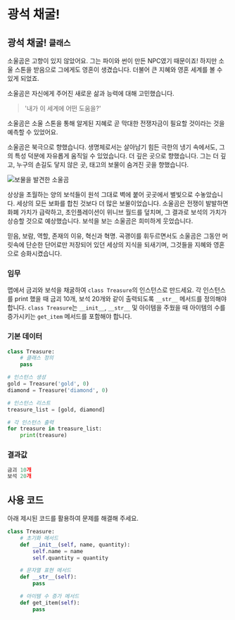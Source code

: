# 광석 채굴!

## 광석 채굴! `클래스`

소울곰은 고향이 있지 않았어요. 그는 파이와 썬이 만든 NPC였기 때문이죠! 하지만 소울 스톤을 받음으로 그에게도 영혼이 생겼습니다. 더불어 큰 지혜와 영혼 세계를 볼 수 있게 되었죠.

소울곰은 자신에게 주어진 새로운 삶과 능력에 대해 고민했습니다.

> '내가 이 세계에 어떤 도움을?'

소울곰은 소울 스톤을 통해 알게된 지혜로 곧 막대한 전쟁자금이 필요할 것이라는 것을 예측할 수 있었어요. 

소울곰은 북극으로 향했습니다. 생명체로서는 살아남기 힘든 극한의 냉기 속에서도, 그의 특성 덕분에 자유롭게 움직일 수 있었습니다. 더 깊은 곳으로 향했습니다. 그는 더 깊고, 누구의 손길도 닿지 않은 곳, 태고의 보물이 숨겨진 곳을 향했습니다.

![보물을 발견한 소울곰](./20.jpg)

상상을 초월하는 양의 보석들이 원석 그대로 벽에 붙어 곳곳에서 별빛으로 수놓았습니다. 세상의 모든 보화를 합친 것보다 더 많은 보물이었습니다. 소울곰은 전쟁이 발발하면 화폐 가치가 급락하고, 초인플레이션이 위니브 월드를 덮치며, 그 결과로 보석의 가치가 상승할 것으로 예상했습니다. 보석을 보는 소울곰은 희미하게 웃었습니다.

믿음, 보람, 역할, 존재의 이유, 혁신과 혁명. 곡괭이를 휘두르면서도 소울곰은 그동안 머릿속에 단순한 단어로만 저장되어 있던 세상의 지식을 되새기며, 그것들을 지혜와 영혼으로 승화시켰습니다.

### 임무
맵에서 금괴와 보석을 채굴하여 `class Treasure`의 인스턴스로 만드세요. 각 인스턴스를 print 했을 때 금괴 10개, 보석 20개와 같이 출력되도록 `__str__` 메서드를 정의해야 합니다. `class Treasure`는 `__init__`, `__str__` 및 아이템을 주웠을 때 아이템의 수를 증가시키는 `get_item` 메서드를 포함해야 합니다.

### 기본 데이터
```python
class Treasure:
    # 클래스 정의
    pass

# 인스턴스 생성
gold = Treasure('gold', 0)
diamond = Treasure('diamond', 0)

# 인스턴스 리스트
treasure_list = [gold, diamond]

# 각 인스턴스 출력
for treasure in treasure_list:
    print(treasure)
```

### 결과값
```python
금괴 10개
보석 20개
```

## 사용 코드
아래 제시된 코드를 활용하여 문제를 해결해 주세요.

```python
class Treasure:
    # 초기화 메서드
    def __init__(self, name, quantity):
        self.name = name
        self.quantity = quantity

    # 문자열 표현 메서드
    def __str__(self):
        pass

    # 아이템 수 증가 메서드
    def get_item(self):
        pass
```